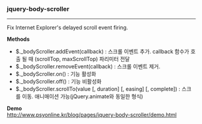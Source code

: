 ### jquery-body-scroller
---

Fix Internet Explorer's delayed scroll event firing.

**Methods**  
- $._bodyScroller.addEvent(callback) : 스크롤 이벤트 추가. callback 함수가 호출 될 때 (scrollTop, maxScrollTop) 파리미터 전달
- $._bodyScroller.removeEvent(callback) : 스크롤 이벤트 제거.
- $._bodyScroller.on() : 기능 활성화
- $._bodyScroller.off() : 기능 비활성화
- $._bodyScroller.scrollTo(value [, duration] [, easing] [, complete]) : 스크를 이동. 애니매이션 가능(jQuery.animate와 동일한 형식)

**Demo**  
<http://www.psyonline.kr/blog/pages/jquery-body-scroller/demo.html>